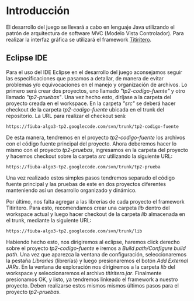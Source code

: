 # Introducción #

El desarrollo del juego se llevará a cabo en lenguaje Java utilizando el patrón de arquitectura de software MVC (Modelo Vista Controlador).
Para realizar la interfaz gráfica se utilizará el framework [Titiritero](http://code.google.com/p/titiritero).


## Eclipse IDE ##

Para el uso del IDE Eclipse en el desarrollo del juego aconsejamos seguir las especificaciones que pasamos a detallar, de manera de evitar problemas y/o equivocaciones en el manejo y organización de archivos.
Lo primero será crear dos proyectos, uno llamado _"tp2-codigo-fuente"_ y otro llamado _"tp2-pruebas"_. Una vez hecho esto, diríjase a la carpeta del proyecto creada en el workspace. En la carpeta _"src"_ se deberá hacer checkout de la carpeta _tp2-codigo-fuente_ ubicada en el trunk del repositorio. La URL para realizar el checkout será:

`https://fiuba-algo3-tp2.googlecode.com/svn/trunk/tp2-codigo-fuente`

De esta manera, tendremos en el proyecto _tp2-codigo-fuente_ los archivos con el código fuente principal del proyecto.
Ahora deberemos hacer lo mismo con el proyecto _tp2-pruebas_, ingresamos en la carpeta del proyecto y hacemos checkout sobre la carpeta _src_ utilizando la siguiente URL:

`https://fiuba-algo3-tp2.googlecode.com/svn/trunk/tp2-prueba`

Una vez realizado estos simples pasos tendremos separado el código fuente principal y las pruebas de este en dos proyectos diferentes manteniendo así un desarrollo organizado y dinámico.

Por último, nos falta agregar a las librerías de cada proyecto el framework Titiritero. Para esto, recomendamos crear una carpeta _lib_ dentro del workspace actual y luego hacer checkout de la carpeta _lib_ almacenada en el trunk, mediante la siguiente URL:

`https://fiuba-algo3-tp2.googlecode.com/svn/trunk/lib`

Habiendo hecho esto, nos dirigiremos al eclipse, haremos click derecho sobre el proyecto _tp2-codigo-fuente_ e iremos a _Build path/Configure build path_. Una vez que aparezca la ventana de configuración, seleccionaremos la pestaña _Libraries_ (librerías) y luego presionaremos el botón _Add External JARs_. En la ventana de exploración nos dirigiremos a la carpeta _lib_ del workspace y seleccionaremos el archivo _titiritero.jar_. Finalmente presionamos OK, y listo, ya tendremos linkeado el framework a nuestro proyecto. Deben realizarse estos mismos mismos últimos pasos para el proyecto _tp2-pruebas_.